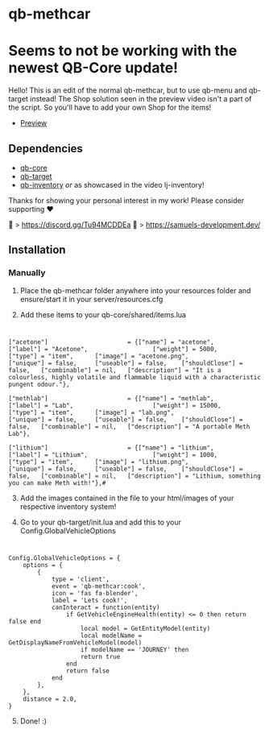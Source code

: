 # qb-methcar

# Seems to not be working with the newest QB-Core update!

Hello! This is an edit of the normal qb-methcar, but to use qb-menu and qb-target instead! The Shop solution seen in the preview video isn't a part of the script. So you'll have to add your own Shop for the items!

- [Preview](https://www.youtube.com/watch?v=DxdVkQSX17I)

## Dependencies
- [qb-core](https://github.com/qbcore-framework/qb-core)
- [qb-target](https://github.com/BerkieBb/qb-target)
- [qb-inventory](https://github.com/qbcore-framework/qb-inventory) *or* as showcased in the video lj-inventory!

Thanks for showing your personal interest in my work! 
Please consider supporting ❤

🔗 > https://discord.gg/Tu94MCDDEa
🔗 > https://samuels-development.dev/

## Installation
### Manually
1. Place the qb-methcar folder anywhere into your resources folder and ensure/start it in your server/resources.cfg

2. Add these items to your qb-core/shared/items.lua
#

	["acetone"] 				 	 = {["name"] = "acetone", 			  			["label"] = "Acetone", 					["weight"] = 5000, 		["type"] = "item", 		["image"] = "acetone.png", 				["unique"] = false, 	["useable"] = false, 	["shouldClose"] = false,   ["combinable"] = nil,   ["description"] = "It is a colourless, highly volatile and flammable liquid with a characteristic pungent odour."},
  
	["methlab"] 				 	 = {["name"] = "methlab", 			  			["label"] = "Lab", 						["weight"] = 15000, 	["type"] = "item", 		["image"] = "lab.png", 					["unique"] = false, 	["useable"] = false, 	["shouldClose"] = false,   ["combinable"] = nil,   ["description"] = "A portable Meth Lab"},
  
	["lithium"] 				 	 = {["name"] = "lithium", 			  			["label"] = "Lithium", 					["weight"] = 1000, 		["type"] = "item", 		["image"] = "lithium.png", 				["unique"] = false, 	["useable"] = false, 	["shouldClose"] = false,   ["combinable"] = nil,   ["description"] = "Lithium, something you can make Meth with!"},#

3. Add the images contained in the file to your html/images of your respective inventory system!

4. Go to your qb-target/init.lua and add this to your Config.GlobalVehicleOptions
#
```
Config.GlobalVehicleOptions = {
    options = {
        {
            type = 'client',
            event = 'qb-methcar:cook',
            icon = 'fas fa-blender',
            label = 'Lets cook!',
			canInteract = function(entity)
                if GetVehicleEngineHealth(entity) <= 0 then return false end
                	local model = GetEntityModel(entity)
					local modelName = GetDisplayNameFromVehicleModel(model)
					if modelName == 'JOURNEY' then
                    return true
                end
                return false
            end
        },
    },
    distance = 2.0,
}
```

5. Done! :)
